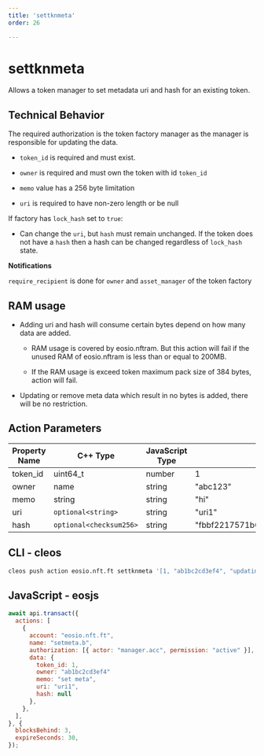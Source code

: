 ```yaml
---
title: 'settknmeta'
order: 26

---
```


# settknmeta

Allows a token manager to set metadata uri and hash for an existing token.

## Technical Behavior

The required authorization is the token factory manager as the manager is responsible for updating the data.

- `token_id` is required and must exist.

- `owner` is required and must own the token with id `token_id`

- `memo` value has a 256 byte limitation

- `uri` is required to have non-zero length or be null

If factory has `lock_hash` set to `true`:

- Can change the `uri`, but `hash` must remain unchanged. If the token does not have a `hash` then a hash can be changed regardless of `lock_hash` state.

**Notifications**

`require_recipient` is done for `owner` and `asset_manager` of the token factory

## RAM usage

-   Adding uri and hash will consume certain bytes depend on how many data are added.

    -   RAM usage is covered by eosio.nftram. But this action will fail if the unused RAM of eosio.nftram is less than or equal to 200MB.

    -   If the RAM usage is exceed token maximum pack size of 384 bytes, action will fail.

-   Updating or remove meta data which result in no bytes is added, there will be no restriction.

## Action Parameters

| Property Name | C++ Type                | JavaScript Type | Example                                                            |
| ------------- | ----------------------- | --------------- | ------------------------------------------------------------------ |
| token_id      | uint64_t                | number          | 1                                                                  |
| owner         | name                    | string          | "abc123"                                                           |
| memo          | string                  | string          | "hi"                                                               |
| uri           | `optional<string>`      | string          | "uri1"                                                             |
| hash          | `optional<checksum256>` | string          | "fbbf2217571b6dbe2fca75b0fd3aebb5b4e247bc89e235d4d09d014bb855d1c9" |

## CLI - cleos

```bash
cleos push action eosio.nft.ft settknmeta '[1, "ab1bc2cd3ef4", "updating", "uri1", "fbbf2217571b6dbe2fca75b0fd3aebb5b4e247bc89e235d4d09d014bb855d1c9"]' -p manager.acc@active
```

## JavaScript - eosjs

```javascript
await api.transact({
  actions: [
    {
      account: "eosio.nft.ft",
      name: "setmeta.b",
      authorization: [{ actor: "manager.acc", permission: "active" }],
      data: {
        token_id: 1,
        owner: "ab1bc2cd3ef4"
        memo: "set meta",
        uri: "uri1",
        hash: null
      },
    },
  ],
}, {
  blocksBehind: 3,
  expireSeconds: 30,
});
```
